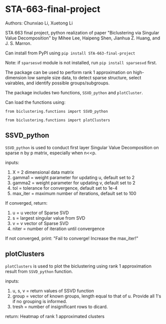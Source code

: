 # STA-663-final-project

Authors: Chunxiao Li, Xuetong Li

STA 663 final project, python realization of paper "Biclustering via Singular Value Decomposition" by Mihee Lee, Haipeng Shen, Jianhua Z. Huang, and J. S. Marron.

Can install from PyPI using `pip install STA-663-final-project`

Note: if `sparsesvd` module is not installed, run `pip install sparsesvd` first.

The package can be used to perform rank 1 approximation on high-dimension low sample size data, to detect sparse structure, select vairables, and identify possible groups/subgroups. 

The package includes two functions, `SSVD_python` and `plotCluster`.

Can load the functions using:

`from biclustering.functions import SSVD_python`

`from biclustering.functions import plotClusters`

## SSVD_python
`SSVD_python` is used to conduct first layer Singular Value Decomposition on sparse n by p matrix, especially when n<<p.

inputs:
  1. X = 2 dimensional data matrix
  2. gamma1 = weight parameter for updating u, default set to 2
  3. gamma2 = weight parameter for updating v, default set to 2
  4. tol = tolerance for convergence, default set to 1e-4
  5. max_iter = maximum number of iterations, default set to 100
    
If converged, return:
  1. u = u vector of Sparse SVD
  2. s = largest singular value from SVD
  3. v = v vector of Sparse SVD
  4. niter = number of iteration until convergence

If not converged, print:
  "Fail to converge! Increase the max_iter!"

## plotClusters
`plotClusters` is used to plot the biclustering using rank 1 approximation result from `SSVD_python` function.

inputs:
    
  1. u, s, v = return values of SSVD function
  2. group = vector of known groups, length equal to that of u. Provide all 1's if no grouping is informed.
  3. tresh = number of insignificant rows to dicard.
    
return:
  Heatmap of rank 1 approximated clusters
